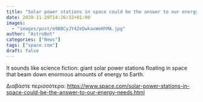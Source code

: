 ```yaml
---
title: "Solar power stations in space could be the answer to our energy needs"
date: 2020-11-29T14:26:32+01:00
images:
  - "images/post/m9BBCyJY42eDwkaxWeHhMA.jpg"
author: "AstroBot"
categories: ["News"]
tags: ["space.com"]
draft: false
---
```


It sounds like science fiction: giant solar power stations floating in space that beam down enormous amounts of energy to Earth. 

Διαβάστε περισσότερα: https://www.space.com/solar-power-stations-in-space-could-be-the-answer-to-our-energy-needs.html
